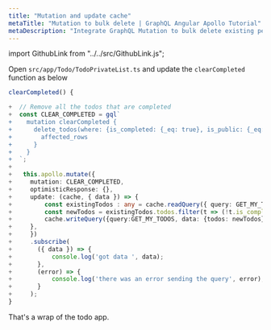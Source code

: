 ```yaml
---
title: "Mutation and update cache"
metaTitle: "Mutation to bulk delete | GraphQL Angular Apollo Tutorial"
metaDescription: "Integrate GraphQL Mutation to bulk delete existing personal todos. Update local cache after mutation using readQuery and writeQuery."
---
```


import GithubLink from "../../src/GithubLink.js";

Open `src/app/Todo/TodoPrivateList.ts` and update the `clearCompleted` function as below

<GithubLink link="https://github.com/hasura/learn-graphql/blob/master/tutorials/frontend/angular-apollo/app-final/src/app/Todo/TodoPrivateList.ts" text="src/app/Todo/TodoPrivateList.ts" />

```typescript
clearCompleted() {

+  // Remove all the todos that are completed
+  const CLEAR_COMPLETED = gql`
+    mutation clearCompleted {
+      delete_todos(where: {is_completed: {_eq: true}, is_public: {_eq: false}}) {
+        affected_rows
+      }
+    }
+  `;
+
+   this.apollo.mutate({
+     mutation: CLEAR_COMPLETED,
+     optimisticResponse: {},
+     update: (cache, { data }) => {
+         const existingTodos : any = cache.readQuery({ query: GET_MY_TODOS });
+         const newTodos = existingTodos.todos.filter(t => (!t.is_completed));
+         cache.writeQuery({query:GET_MY_TODOS, data: {todos: newTodos}});
+     },
+     })
+     .subscribe(
+       ({ data }) => {
+           console.log('got data ', data);
+       },
+       (error) => {
+           console.log('there was an error sending the query', error);
+       }
+     );
}
```

That's a wrap of the todo app.